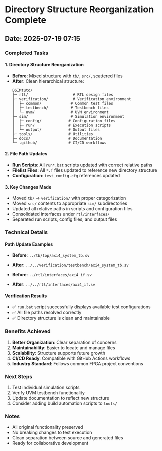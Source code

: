 # Directory Structure Reorganization Complete

## Date: 2025-07-19 07:15

### Completed Tasks

#### 1. Directory Structure Reorganization
- **Before**: Mixed structure with `tb/`, `src/`, scattered files
- **After**: Clean hierarchical structure:
  ```
  DSIMtuto/
  ├─ rtl/                    # RTL design files
  ├─ verification/           # Verification environment
  │  ├─ common/             # Common test files
  │  ├─ testbench/          # Testbench files
  │  └─ uvm/                # UVM environment
  ├─ sim/                   # Simulation environment
  │  ├─ config/            # Configuration files
  │  ├─ run/               # Execution scripts
  │  └─ output/            # Output files
  ├─ tools/                # Utilities
  ├─ docs/                 # Documentation
  └─ .github/              # CI/CD workflows
  ```

#### 2. File Path Updates
- **Run Scripts**: All `run*.bat` scripts updated with correct relative paths
- **Filelist Files**: All `*.f` files updated to reference new directory structure
- **Configuration**: `test_config.cfg` references updated

#### 3. Key Changes Made
- Moved `tb/` → `verification/` with proper categorization
- Moved `src/` contents to appropriate `sim/` subdirectories
- Updated all relative paths in scripts and configuration files
- Consolidated interfaces under `rtl/interfaces/`
- Separated run scripts, config files, and output files

### Technical Details

#### Path Update Examples
- **Before**: `../tb/top/axi4_system_tb.sv`
- **After**: `../../verification/testbench/axi4_system_tb.sv`

- **Before**: `../rtl/interfaces/axi4_if.sv`
- **After**: `../../rtl/interfaces/axi4_if.sv`

#### Verification Results
- ✅ `run.bat` script successfully displays available test configurations
- ✅ All file paths resolved correctly
- ✅ Directory structure is clean and maintainable

### Benefits Achieved

1. **Better Organization**: Clear separation of concerns
2. **Maintainability**: Easier to locate and manage files
3. **Scalability**: Structure supports future growth
4. **CI/CD Ready**: Compatible with GitHub Actions workflows
5. **Industry Standard**: Follows common FPGA project conventions

### Next Steps

1. Test individual simulation scripts
2. Verify UVM testbench functionality
3. Update documentation to reflect new structure
4. Consider adding build automation scripts to `tools/`

### Notes

- All original functionality preserved
- No breaking changes to test execution
- Clean separation between source and generated files
- Ready for collaborative development
